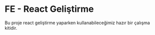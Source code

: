 # FE - React Geliştirme
Bu proje react geliştirme yaparken kullanabileceğimiz hazır bir çalışma kitidir.
 